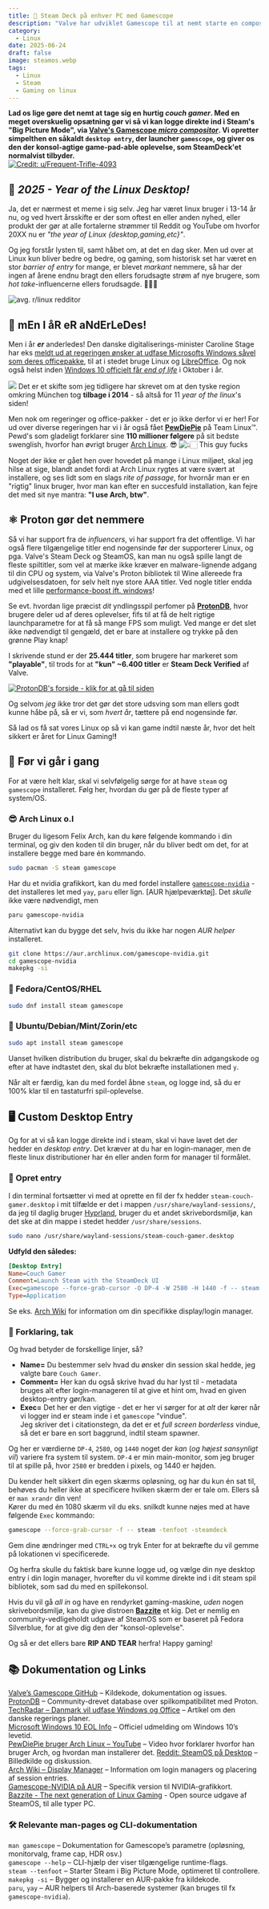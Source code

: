 ```yaml
---
title: 👾 Steam Deck på enhver PC med Gamescope
description: "Valve har udviklet Gamescope til at nemt starte en compositor med Steam kørende. Det er udviklet til deres Steam Deck, men da det er Open Source behøves man ikke engang deres dyre håndholdte konsol. Følg med her hvordan vi sætter det op på Linux"
category: 
  - Linux
date: 2025-06-24
draft: false
image: steamos.webp
tags:
  - Linux
  - Steam
  - Gaming on linux
---
```


**Lad os lige gøre det nemt at tage sig en hurtig _couch gamer_. Med en meget overskuelig opsætning gør vi så vi kan logge direkte ind i Steam's "Big Picture Mode", via [Valve's Gamescope _micro compositor_](https://github.com/ValveSoftware/gamescope). Vi opretter simpelthen en såkaldt `desktop entry`, der launcher `gamescope`, og giver os den der konsol-agtige game-pad-able oplevelse, som SteamDeck'et normalvist tilbyder.**  
[![Credit: u/Frequent-Trifle-4093](./steamos.webp)](https://www.reddit.com/r/linux_gaming/comments/1j12dmd/official_steamos_on_my_desktop_pc/)

## 🎇 _2025 - Year of the Linux Desktop!_
Ja, det er nærmest et meme i sig selv. Jeg har været linux bruger i 13-14 år nu, og ved hvert årsskifte er der som oftest en eller anden nyhed, eller produkt der gør at alle fortalerne strømmer til Reddit og YouTube om hvorfor 20XX nu er _"the year of Linux {desktop,gaming,etc}"_. 

Og jeg forstår lysten til, samt håbet om, at det en dag sker. Men ud over at Linux kun bliver bedre og bedre, og gaming, som historisk set har været en stor _barrier of entry_ for mange, er blevet _markant_ nemmere, så har der ingen af årene endnu bragt den ellers forudsagte strøm af nye brugere, som _hot take_-influencerne ellers forudsagde. 🤷🏻‍♂️

![avg. r/linux redditor](https://i.redd.it/o5newl0t13pe1.jpeg)

## 🤡 mEn I åR eR aNdErLeDes! 
Men i år ***er*** anderledes! Den danske digitaliserings-minister Caroline Stage har eks [meldt ud at regeringen ønsker at udfase Microsofts Windows såvel som deres officepakke](https://www.techradar.com/pro/denmark-wants-to-replace-windows-and-office-with-linux-and-libreoffice-as-it-seeks-to-embrace-digital-sovereignty), til at i stedet bruge Linux og [LibreOffice](https://www.libreoffice.org/). Og nok også helst inden [Windows 10 officielt får _end of life_](https://support.microsoft.com/en-us/windows/windows-10-support-ends-on-october-14-2025-2ca8b313-1946-43d3-b55c-2b95b107f281) i Oktober i år.

![](https://img.ifunny.co/images/11a216b683171d693c19a2bad884f363914f0a37f9f7391e95e97f7132045360_1.jpg)
Det er et skifte som jeg tidligere har skrevet om at den tyske region omkring München tog **tilbage i 2014** - så altså for 11 _year of the linux_'s siden!

Men nok om regeringer og office-pakker - det er jo ikke derfor vi er her! For ud over diverse regeringen har vi i år også fået **[PewDiePie](https://www.youtube.com/watch?v=pVI_smLgTY0)** på Team Linux™.  
Pewd's som gladeligt forklarer sine **110 millioner følgere** på sit bedste swenglish, hvorfor han øvrigt bruger [Arch Linux](https://www.etsy.com/listing/1518384190/i-use-arch-btw-vinyl-sticker-kiss-cut). 😎 
![👆🏻 This guy fucks](./pewdiepie-linux.jpg)

Noget der ikke er gået hen over hovedet på mange i Linux miljøet, skal jeg hilse at sige, blandt andet fordi at Arch Linux rygtes at være svært at installere, og ses lidt som en slags _rite of passage_, for hvornår man er en "rigtig" linux bruger, hvor man kan efter en succesfuld installation, kan fejre det med sit nye mantra: **"I use Arch, btw"**.
## ⚛️ Proton gør det nemmere
Så vi har support fra de _influencers_, vi har support fra det offentlige. Vi har også flere tilgængelige titler end nogensinde før der supporterer Linux, og pga. Valve's Steam Deck og SteamOS, kan man nu også spille langt de fleste spiltitler, som vel at mærke ikke kræver en malware-lignende adgang til din CPU og system, via Valve's Proton bibliotek til Wine allereede fra udgivelsesdatoen, for selv helt nye store AAA titler. Ved nogle titler endda med et lille [performance-boost ift. windows](https://www.youtube.com/watch?v=ajVvu9M2Y-I)! 

Se evt. hvordan lige præcist _dit_ yndlingsspil perfomer på **[ProtonDB](https://protondb.com)**, hvor brugere deler ud af deres oplevelser, fifs til at få de helt rigtige launchparametre for at få så mange FPS som muligt. Ved mange er det slet ikke nødvendigt til gengæld, det er bare at installere og trykke på den grønne Play knap! 

I skrivende stund er der **25.444 titler**, som brugere har markeret som **"playable"**, til trods for at **"kun" ~6.400 titler** er **Steam Deck Verified** af Valve.

[![ProtonDB's forside - klik for at gå til siden](./protondb.png)](https://protondb.com)


Og selvom _jeg_ ikke tror det gør det store udsving som man ellers godt kunne håbe på, så er vi, som _hvert år_, tættere på end nogensinde før. 

Så lad os få sat vores Linux op så vi kan game indtil næste år, hvor det helt sikkert er året for Linux Gaming!**!**

## 🛑 Før vi går i gang
For at være helt klar, skal vi selvfølgelig sørge for at have `steam` og `gamescope` installeret.
Følg her, hvordan du gør på de fleste typer af system/OS. 

### 😎 Arch Linux o.l
Bruger du ligesom Felix Arch, kan du køre følgende kommando i din terminal, og giv den koden til din bruger, når du bliver bedt om det, for at installere begge med bare én kommando.
```sh
sudo pacman -S steam gamescope
```

Har du et nvidia grafikkort, kan du med fordel installere [`gamescope-nvidia`](https://aur.archlinux.org/packages?O=0&K=gamescope-nvidia) - det installeres let med `yay`, `paru` eller lign. [AUR hjælpeværktøj]. Det _skulle_ ikke være nødvendigt, men 
```sh
paru gamescope-nvidia
```

Alternativt kan du bygge det selv, hvis du ikke har nogen _AUR helper_ installeret.
```sh
git clone https://aur.archlinux.com/gamescope-nvidia.git
cd gamescope-nvidia
makepkg -si
```

### 👴 Fedora/CentOS/RHEL
```sh
sudo dnf install steam gamescope
```
### 👶 Ubuntu/Debian/Mint/Zorin/etc
```sh
sudo apt install steam gamescope
```
Uanset hvilken distribution du bruger, skal du bekræfte din adgangskode og efter at have indtastet den, skal du blot bekræfte installationen med `y`.  

Når alt er færdig, kan du med fordel åbne `steam`, og logge ind, så du er 100% klar til en tastaturfri spil-oplevelse.

## 🖥️ Custom Desktop Entry
Og for at vi så kan logge direkte ind i steam, skal vi have lavet det der hedder en _desktop entry_. Det kræver at du har en login-manager, men de fleste linux distributioner har én eller anden form for manager til formålet.

### 📃 Opret entry
I din terminal fortsætter vi med at oprette en fil der fx hedder `steam-couch-gamer.desktop` i mit tilfælde er det i mappen `/usr/share/wayland-sessions/`, da jeg til daglig bruger [Hyprland](https://reddit.com/r/unixporn), bruger du et andet skrivebordsmiljø, kan det ske at din mappe i stedet hedder `/usr/share/sessions`. 

```bash
sudo nano /usr/share/wayland-sessions/steam-couch-gamer.desktop
```
**Udfyld den således:**
```ini
[Desktop Entry]
Name=Couch Gamer
Comment=Launch Steam with the SteamDeck UI
Exec=gamescope --force-grab-cursor -O DP-4 -W 2580 -H 1440 -f -- steam -tenfoot -steamdeck
Type=Application
```
Se eks. [Arch Wiki](https://wiki.archlinux.org/title/Display_manager) for information om din specifikke display/login manager.
### 🤔 Forklaring, tak
Og hvad betyder de forskellige linjer, så?
- **Name=**
Du bestemmer selv hvad du ønsker din session skal hedde, jeg valgte bare `Couch Gamer`.  
- **Comment=**
Her kan du også skrive hvad du har lyst til - metadata bruges alt efter login-manageren til at give et hint om, hvad en given desktop-entry gør/kan.
- **Exec=**
Det her er den vigtige - det er her vi sørger for at _alt_ der kører når vi logger ind er steam inde i et `gamescope` "vindue".   
Jeg skriver det i citationstegn, da det er et _full screen borderless_ vindue, så det er bare en sort baggrund, indtil steam spawner.  

Og her er værdierne `DP-4`, `2580`, og `1440` noget der _kan_ (_og højest sansynligt vil_) variere fra system til system. `DP-4` er min main-monitor, som jeg bruger til at spille på, hvor `2580` er bredden i pixels, og 1440 er højden.  

Du kender helt sikkert din egen skærms opløsning, og har du kun én sat til, behøves du heller ikke at specificere hvilken skærm der er tale om. Ellers så er `man xrandr` din ven!  
Kører du med én 1080 skærm vil du eks. snilkdt kunne nøjes med at have følgende `Exec` kommando:
```sh
gamescope --force-grab-cursor -f -- steam -tenfoot -steamdeck
```
Gem dine ændringer med `CTRL+x` og tryk Enter for at bekræfte du vil gemme på lokationen vi specificerede.  

Og herfra skulle du faktisk bare kunne logge ud, og vælge din nye desktop entry i din login manager, hvorefter du vil komme direkte ind i dit steam spil bibliotek, som sad du med en spillekonsol.  

Hvis du vil gå _all in_ og have en rendyrket gaming-maskine, _uden_ nogen skrivebordsmiljø, kan du give distroen **[Bazzite](https://bazzite.gg/)** et kig. Det er nemlig en community-vedligeholdt udgave af SteamOS som er baseret på Fedora Silverblue, for at give dig den der "konsol-oplevelse".  

Og så er det ellers bare **RIP AND TEAR** herfra! Happy gaming!
## 📚 Dokumentation og Links
[Valve’s Gamescope GitHub](https://github.com/ValveSoftware/gamescope) – Kildekode, dokumentation og issues.  
[ProtonDB](https://protondb.com) – Community-drevet database over spilkompatibilitet med Proton.  
[TechRadar – Danmark vil udfase Windows og Office](https://www.techradar.com/pro/denmark-wants-to-replace-windows-and-office-with-linux-and-libreoffice-as-it-seeks-to-embrace-digital-sovereignty) – Artikel om den danske regerings planer.  
[Microsoft Windows 10 EOL Info](https://support.microsoft.com/en-us/windows/windows-10-support-ends-on-october-14-2025-2ca8b313-1946-43d3-b55c-2b95b107f281) – Officiel udmelding om Windows 10’s levetid.  
[PewDiePie bruger Arch Linux – YouTube](https://www.youtube.com/watch?v=pVI_smLgTY0) – Video hvor forklarer hvorfor han bruger Arch, og hvordan man installerer det.
[Reddit: SteamOS på Desktop](https://www.reddit.com/r/linux_gaming/comments/1j12dmd/official_steamos_on_my_desktop_pc/) – Billedkilde og diskussion.  
[Arch Wiki – Display Manager](https://wiki.archlinux.org/title/Display_manager) – Information om login managers og placering af session entries.  
[Gamescope-NVIDIA på AUR](https://aur.archlinux.org/packages?O=0&K=gamescope-nvidia) – Specifik version til NVIDIA-grafikkort.  
[Bazzite - The next generation of Linux Gaming](https://bazzite.gg) - Open source udgave af SteamOS, til alle typer PC.

### 🛠 Relevante man-pages og CLI-dokumentation

`man gamescope` – Dokumentation for Gamescope’s parametre (opløsning, monitorvalg, frame cap, HDR osv.)  
`gamescope --help` – CLI-hjælp der viser tilgængelige runtime-flags.  
`steam --tenfoot` – Starter Steam i Big Picture Mode, optimeret til controllere.  
`makepkg -si` – Bygger og installerer en AUR-pakke fra kildekode.  
`paru`, `yay` – AUR helpers til Arch-baserede systemer (kan bruges til fx `gamescope-nvidia`).    
